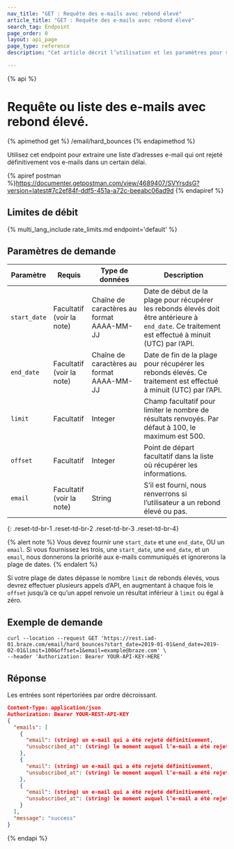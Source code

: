 ```yaml
---
nav_title: "GET : Requête des e-mails avec rebond élevé"
article_title: "GET : Requête des e-mails avec rebond élevé"
search_tag: Endpoint
page_order: 0
layout: api_page
page_type: reference
description: "Cet article décrit l’utilisation et les paramètres pour se servir de l’endpoint Braze Récupérer une liste d’adresses e-mail avec rebond élevé."

---
```

{% api %}
# Requête ou liste des e-mails avec rebond élevé.
{% apimethod get %}
/email/hard_bounces
{% endapimethod %}

Utilisez cet endpoint pour extraire une liste d’adresses e-mail qui ont rejeté définitivement vos e-mails dans un certain délai.

{% apiref postman %}https://documenter.getpostman.com/view/4689407/SVYrsdsG?version=latest#7c2ef84f-ddf5-451a-a72c-beeabc06ad9d {% endapiref %}

## Limites de débit

{% multi_lang_include rate_limits.md endpoint='default' %}

## Paramètres de demande

| Paramètre | Requis | Type de données | Description |
| ----------|-----------| ----------|----- |
| `start_date` | Facultatif<br>(voir la note) | Chaîne de caractères au format AAAA-MM-JJ| Date de début de la plage pour récupérer les rebonds élevés doit être antérieure à `end_date`. Ce traitement est effectué à minuit (UTC) par l’API. |
| `end_date` | Facultatif<br>(voir la note) | Chaîne de caractères au format AAAA-MM-JJ | Date de fin de la plage pour récupérer les rebonds élevés. Ce traitement est effectué à minuit (UTC) par l’API. |
| `limit` | Facultatif | Integer | Champ facultatif pour limiter le nombre de résultats renvoyés. Par défaut à 100, le maximum est 500. |
| `offset` | Facultatif | Integer | Point de départ facultatif dans la liste où récupérer les informations. |
| `email` | Facultatif<br>(voir la note) | String | S’il est fourni, nous renverrons si l’utilisateur a un rebond élevé ou pas. |
{: .reset-td-br-1 .reset-td-br-2 .reset-td-br-3  .reset-td-br-4}

{% alert note %}
Vous devez fournir une `start_date` et une `end_date`, OU un `email`. Si vous fournissez les trois, une `start_date`, une `end_date`, et un `email`, nous donnerons la priorité aux e-mails communiqués et ignorerons la plage de dates.
{% endalert %}

Si votre plage de dates dépasse le nombre `limit` de rebonds élevés, vous devrez effectuer plusieurs appels d’API, en augmentant à chaque fois le `offset` jusqu’à ce qu’un appel renvoie un résultat inférieur à `limit` ou égal à zéro.

## Exemple de demande
```
curl --location --request GET 'https://rest.iad-01.braze.com/email/hard_bounces?start_date=2019-01-01&end_date=2019-02-01&limit=100&offset=1&email=example@braze.com' \
--header 'Authorization: Bearer YOUR-API-KEY-HERE'
```

## Réponse
Les entrées sont répertoriées par ordre décroissant.

```json
Content-Type: application/json
Authorization: Bearer YOUR-REST-API-KEY
{
  "emails": [
    {
      "email": (string) un e-mail qui a été rejeté définitivement,
      "unsubscribed_at": (string) le moment auquel l’e-mail a été rejeté définitivement en ISO 8601
    },
    {
      "email": (string) un e-mail qui a été rejeté définitivement,
      "unsubscribed_at": (string) le moment auquel l’e-mail a été rejeté définitivement en ISO 8601
    },
    {
      "email": (string) un e-mail qui a été rejeté définitivement,
      "unsubscribed_at": (string) le moment auquel l’e-mail a été rejeté définitivement en ISO 8601
    }
  ],
  "message": "success"
}
```
{% endapi %}

